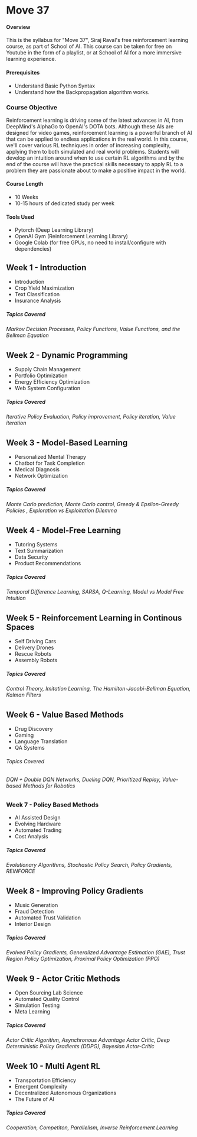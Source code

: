 # Move 37


#### Overview

This is the syllabus for "Move 37", Siraj Raval's free reinforcement learning course, as part of School of AI. This course can be taken for free on Youtube in the form of a playlist, or at School of AI for a more immersive learning experience. 

#### Prerequisites
- Understand Basic Python Syntax
- Understand how the Backpropagation algorithm works.

### Course Objective

Reinforcement learning is driving some of the latest advances in AI, from DeepMind's AlphaGo to OpenAI's DOTA bots. Although these AIs are designed for video games, reinforcement learning is a powerful branch of AI that can be applied to endless applications in the real world. In this course, we'll cover various RL techniques in order of increasing complexity, applying them to both simulated and real world problems. Students will develop an intuition around when to use certain RL algorithms and by the end of the course will have the practical skills necessary to apply RL to a problem they are passionate about to make a positive impact in the world. 

#### Course Length
- 10 Weeks
- 10-15 hours of dedicated study per week

#### Tools Used
- Pytorch (Deep Learning Library)
- OpenAI Gym (Reinforcement Learning Library)
- Google Colab (for free GPUs, no need to install/configure with dependencies)




## Week 1 - Introduction
- Introduction
- Crop Yield Maximization
- Text Classification
- Insurance Analysis

##### Topics Covered
###### Markov Decision Processes, Policy Functions, Value Functions, and the Bellman Equation

## Week 2 - Dynamic Programming
- Supply Chain Management
- Portfolio Optimization 
- Energy Efficiency Optimization
- Web System Configuration

##### Topics Covered
###### Iterative Policy Evaluation, Policy improvement, Policy iteration, Value iteration

## Week 3 - Model-Based Learning 
- Personalized Mental Therapy
- Chatbot for Task Completion
- Medical Diagnosis 
- Network Optimization

##### Topics Covered 
###### Monte Carlo prediction, Monte Carlo control, Greedy & Epsilon-Greedy Policies , Exploration vs Exploitation Dilemma

## Week 4 - Model-Free Learning 
- Tutoring Systems
- Text Summarization
- Data Security
- Product Recommendations

##### Topics Covered
###### Temporal Difference Learning, SARSA, Q-Learning, Model vs Model Free Intuition

## Week 5 - Reinforcement Learning in Continous Spaces
- Self Driving Cars
- Delivery Drones
- Rescue Robots
- Assembly Robots 

##### Topics Covered 
###### Control Theory, Imitation Learning, The Hamilton-Jacobi-Bellman Equation, Kalman Filters

## Week 6 - Value Based Methods
- Drug Discovery 
- Gaming 
- Language Translation
- QA Systems

###### Topics Covered
###### DQN + Double DQN Networks, Dueling DQN, Prioritized Replay, Value-based Methods for Robotics

### Week 7 - Policy Based Methods
- AI Assisted Design
- Evolving Hardware
- Automated Trading
- Cost Analysis

##### Topics Covered
###### Evolutionary Algorithms, Stochastic Policy Search, Policy Gradients, REINFORCE

## Week 8 - Improving Policy Gradients 
- Music Generation
- Fraud Detection
- Automated Trust Validation
- Interior Design

##### Topics Covered
###### Evolved Policy Gradients, Generalized Advantage Estimation (GAE), Trust Region Policy Optimization, Proximal Policy Optimization (PPO)

## Week 9 - Actor Critic Methods
- Open Sourcing Lab Science
- Automated Quality Control 
- Simulation Testing 
- Meta Learning

##### Topics Covered
###### Actor Critic Algorithm, Asynchronous Advantage Actor Critic, Deep Deterministic Policy Gradients (DDPG), Bayesian Actor-Critic

## Week 10 - Multi Agent RL
- Transportation Efficiency
- Emergent Complexity
- Decentralized Autonomous Organizations
- The Future of AI

##### Topics Covered
###### Cooperation, Competiton, Parallelism, Inverse Reinforcement Learning
